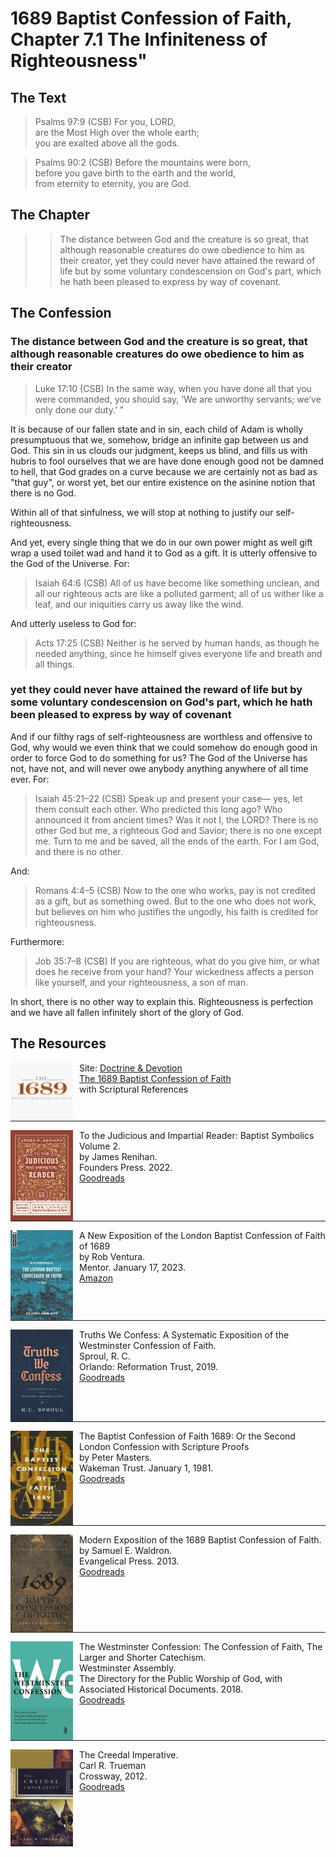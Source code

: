 # 1689 Baptist Confession of Faith, Chapter 7.1 The Infiniteness of Righteousness"
## The Text

>Psalms 97:9 (CSB) For you, LORD,  
>are the Most High over the whole earth;  
>you are exalted above all the gods.

>Psalms 90:2 (CSB) Before the mountains were born,  
>before you gave birth to the earth and the world,  
>from eternity to eternity, you are God.

## The Chapter

>>The distance between God and the creature is so great, that although reasonable creatures do owe obedience to him as their creator, yet they could never have attained the reward of life but by some voluntary condescension on God's part, which he hath been pleased to express by way of covenant.

## The Confession

### The distance between God and the creature is so great, that although reasonable creatures do owe obedience to him as their creator

>Luke 17:10 (CSB) In the same way, when you have done all that you were commanded, you should say, ‘We are unworthy servants; we’ve only done our duty.’ ”

It is because of our fallen state and in sin, each child of Adam is wholly presumptuous that we, somehow, bridge an infinite gap between us and God. This sin in us clouds our judgment, keeps us blind, and fills us with hubris to fool ourselves that we are have done enough good not be damned to hell, that God grades on a curve because we are certainly not as bad as "that guy", or worst yet, bet our entire existence on the asinine notion that there is no God.

Within all of that sinfulness, we will stop at nothing to justify our self-righteousness.

And yet, every single thing that we do in our own power might as well gift wrap a used toilet wad and hand it to God as a gift. It is utterly offensive to the God of the Universe. For:

>Isaiah 64:6 (CSB) All of us have become like something unclean, and all our righteous acts are like a polluted garment; all of us wither like a leaf, and our iniquities carry us away like the wind.

And utterly useless to God for:

>Acts 17:25 (CSB) Neither is he served by human hands, as though he needed anything, since he himself gives everyone life and breath and all things.


### yet they could never have attained the reward of life but by some voluntary condescension on God's part, which he hath been pleased to express by way of covenant

And if our filthy rags of self-righteousness are worthless and offensive to God, why would we even think that we could somehow do enough good in order to force God to do something for us? The God of the Universe has not, have not, and will never owe anybody anything anywhere of all time ever. For:

>Isaiah 45:21–22 (CSB) Speak up and present your case— yes, let them consult each other. Who predicted this long ago? Who announced it from ancient times? Was it not I, the LORD? There is no other God but me, a righteous God and Savior; there is no one except me. Turn to me and be saved, all the ends of the earth. For I am God, and there is no other.

And:

>Romans 4:4–5 (CSB) Now to the one who works, pay is not credited as a gift, but as something owed. But to the one who does not work, but believes on him who justifies the ungodly, his faith is credited for righteousness.

Furthermore:

>Job 35:7–8 (CSB) If you are righteous, what do you give him, or what does he receive from your hand? Your wickedness affects a person like yourself, and your righteousness, a son of man.

In short, there is no other way to explain this. Righteousness is perfection and we have all fallen infinitely short of the glory of God.

## The Resources

<img src="images/dnd-1689-site-logo.png" align="left" width="100" style="padding-right: 10px" />Site: [Doctrine & Devotion](http://www.doctrineanddevotion.com/)  
[The 1689 Baptist Confession of Faith](https://www.the1689confession.com/)  
with Scriptural References

<p style="clear:both;">

---

<img src="images/confession-1689-judacious-reader-renihan.png" align="left" width="100" style="padding-right: 10px" />To the Judicious and Impartial Reader: Baptist Symbolics Volume 2.  
by James Renihan.  
Founders Press. 2022.  
[Goodreads](https://www.goodreads.com/book/show/17867976-modern-exposition-of-the-1689-baptist-confession-of-faith)

<p style="clear:both;">

---

<img src="images/confession-1689-new-exposition-ventura.jpg" align="left" width="100" style="padding-right: 10px" />A New Exposition of the London Baptist Confession of Faith of 1689    
by Rob Ventura.  
Mentor. January 17, 2023.  
[Amazon](https://www.amazon.com/Exposition-London-Baptist-Confession-Faith/dp/1527108902/ref=asc_df_1527108902/?tag=hyprod-20&linkCode=df0&hvadid=598295323603&hvpos=&hvnetw=g&hvrand=3877532160906942020&hvpone=&hvptwo=&hvqmt=&hvdev=c&hvdvcmdl=&hvlocint=&hvlocphy=9014286&hvtargid=pla-1722666080628&psc=1)

<p style="clear:both;">

---

<img src="images/confession-wcf-truths-we-confess-sproul.jpg" align="left" width="100" style="padding-right: 10px" />Truths We Confess: A Systematic Exposition of the Westminster Confession of Faith.  
Sproul, R. C.    
Orlando: Reformation Trust, 2019.  
[Goodreads](https://www.goodreads.com/book/show/50024945-truths-we-confess?ac=1&from_search=true&qid=ssTkBgIFwE&rank=1)

<p style="clear:both;">

---

<img src="images/confession-1689-masters.jpg" align="left" width="100" style="padding-right: 10px" />The Baptist Confession of Faith 1689: Or the Second London Confession with Scripture Proofs  
by Peter Masters.  
Wakeman Trust. January 1, 1981.  
[Goodreads](https://www.goodreads.com/book/show/1723671.Baptist_Confession_of_Faith_1689?ac=1&from_search=true&qid=HfdndsOLE6&rank=1)

<p style="clear:both;">

---

<img src="images/confession-1689-modern-exposition-waldron.jpg" align="left" width="100" style="padding-right: 10px" />Modern Exposition of the 1689 Baptist Confession of Faith.  
by Samuel E. Waldron.  
Evangelical Press. 2013.  
[Goodreads](https://www.goodreads.com/book/show/17867976-modern-exposition-of-the-1689-baptist-confession-of-faith)

<p style="clear:both;">

---

<img src="images/confession-wcf-banner-of-truth.jpg" align="left" width="100" style="padding-right: 10px" />The Westminster Confession: The Confession of Faith, The Larger and Shorter Catechism.  
Westminster Assembly.  
The Directory for the Public Worship of God, with Associated Historical Documents. 2018.   
[Goodreads](https://www.goodreads.com/book/show/39905592-the-westminster-confession?ac=1&from_search=true&qid=oMfahlcldC&rank=1)

<p style="clear:both;">

---

<img src="images/book-creedal-imperative-trueman.jpg" align="left" width="100" style="padding-right: 10px" />The Creedal Imperative.  
Carl R. Trueman    
Crossway, 2012.  
[Goodreads](https://www.goodreads.com/book/show/14452976-the-creedal-imperative?ac=1&from_search=true&qid=GTaJVGWwOY&rank=1)

<p style="clear:both;">

